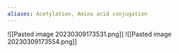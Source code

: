 ```yaml
---
aliases: Acetylation, Amino acid conjugation
---
```

![[Pasted image 20230309173531.png]]
![[Pasted image 20230309173554.png]]